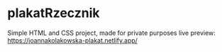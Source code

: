 # plakatRzecznik

Simple HTML and CSS project, made for private purposes
live preview: https://joannakolakowska-plakat.netlify.app/
